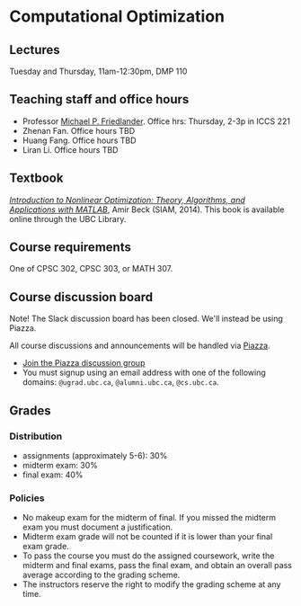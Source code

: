 # Computational Optimization

## Lectures

Tuesday and Thursday, 11am-12:30pm, DMP 110

## Teaching staff and office hours

- Professor [Michael P. Friedlander](https://www.cs.ubc.ca/~mpf). Office hrs: Thursday, 2-3p in ICCS 221
- Zhenan Fan. Office hours TBD
- Huang Fang. Office hours TBD
- Liran Li. Office hours TBD

## Textbook

*[Introduction to Nonlinear Optimization: Theory, Algorithms, and Applications with MATLAB](https://doi.org/10.1137/1.9781611973655)*,
 Amir Beck (SIAM, 2014). This book is available online through the UBC Library.

## Course requirements

One of CPSC 302, CPSC 303, or MATH 307.

## Course discussion board

Note! The Slack discussion board has been closed. We'll instead be using Piazza.

All course discussions and announcements will be handled via
[Piazza](piazza.com/ubc.ca/winterterm22017/cpsc406/home).

- [Join the Piazza discussion group](https://join.slack.com/t/cpsc406-2017/signup)
- You must signup using an email address with one of the following domains:
`@ugrad.ubc.ca`, `@alumni.ubc.ca`, `@cs.ubc.ca`.

## Grades

### Distribution
- assignments (approximately 5-6): 30%
- midterm exam: 30%
- final exam: 40%

### Policies

- No makeup exam for the midterm of final. If you missed the
midterm exam you must document a justification.
- Midterm exam grade will not be counted if it is lower than
your final exam grade.
- To pass the course you must do the assigned
coursework, write the midterm and final exams, pass the final exam,
and obtain an overall pass average according to the grading
scheme.
- The instructors reserve the right to modify the grading scheme at any
time.

